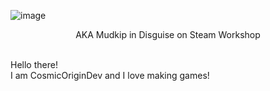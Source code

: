 ![image](https://github.com/CosmicOriginDev/CosmicOriginDev/assets/154019149/f6e69a09-96ce-451c-bf47-5615d0601403)
<p align="center">
AKA Mudkip in Disguise on Steam Workshop
</p>
<br />Hello there!
<br />I am CosmicOriginDev and I love making games!
